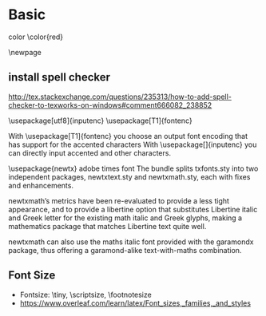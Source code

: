 # Basic 

color
\color{red} 

\newpage


## install spell checker

http://tex.stackexchange.com/questions/235313/how-to-add-spell-checker-to-texworks-on-windows#comment666082_238852



\usepackage[utf8]{inputenc}
\usepackage[T1]{fontenc}

With \usepackage[T1]{fontenc} you choose an output font encoding that has support for the accented characters 
With \usepackage[<encoding>]{inputenc} you can directly input accented and other characters. 


\usepackage{newtx}
adobe times font
The bundle splits txfonts.sty into two independent packages, newtxtext.sty and newtxmath.sty, 
each with fixes and enhancements.

newtxmath’s metrics have been re-evaluated to provide a less tight appearance, 
and to provide a libertine option that substitutes Libertine italic and Greek letter for the existing math italic and Greek glyphs, 
making a mathematics package that matches Libertine text quite well.

newtxmath can also use the maths italic font provided with the garamondx package, 
thus offering a garamond-alike text-with-maths combination.


## Font Size

* Fontsize: \tiny, \scriptsize, \footnotesize
* https://www.overleaf.com/learn/latex/Font_sizes,_families,_and_styles
